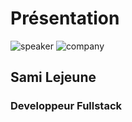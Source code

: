 <!-- .slide: class="speaker-slide" -->

# Présentation

![speaker](./assets/images/sami.jpeg)
![company](./assets/images/logo-sfeir-blanc.png)

## Sami Lejeune

### Developpeur Fullstack
<!-- .element: class="icon-rule icon-first" -->
